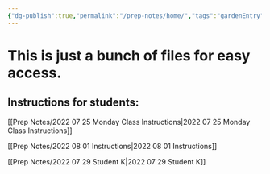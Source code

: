 ```yaml
---
{"dg-publish":true,"permalink":"/prep-notes/home/","tags":"gardenEntry","dgHomeLink":true,"dgPassFrontmatter":false}
---
```



# This is just a bunch of files for easy access. 


## Instructions for students:

[[Prep Notes/2022 07 25 Monday Class Instructions|2022 07 25 Monday Class Instructions]]

[[Prep Notes/2022 08 01 Instructions|2022 08 01 Instructions]]

[[Prep Notes/2022 07 29 Student K|2022 07 29 Student K]]